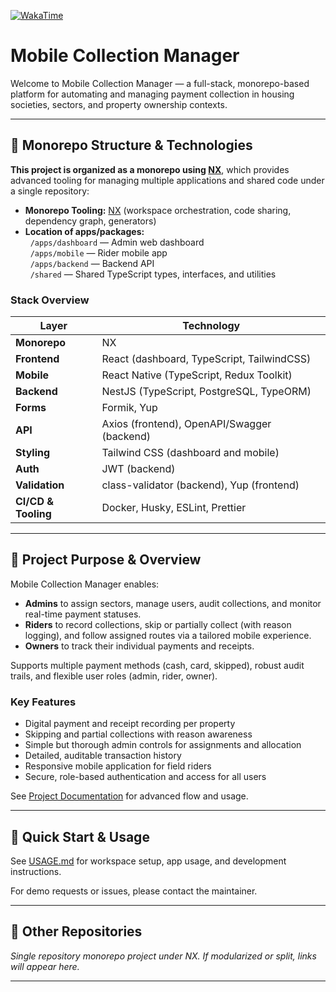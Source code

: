 [![WakaTime](https://img.shields.io/badge/project-36%20hrs%2021%20mins-blue)](https://wakatime.com/@436e4a6b-ccd5-49ff-b80f-1e57d59d7ee3/projects/rzpbwqrxrj?start=2025-10-12&end=2025-10-18)

# Mobile Collection Manager

Welcome to Mobile Collection Manager — a full-stack, monorepo-based platform for automating and managing payment collection in housing societies, sectors, and property ownership contexts.

---

## 🚦 Monorepo Structure & Technologies

**This project is organized as a monorepo using [NX](https://nx.dev)**, which provides advanced tooling for managing multiple applications and shared code under a single repository:

- **Monorepo Tooling:** [NX](https://nx.dev) (workspace orchestration, code sharing, dependency graph, generators)
- **Location of apps/packages:**  
  &nbsp;&nbsp;`/apps/dashboard` — Admin web dashboard  
  &nbsp;&nbsp;`/apps/mobile` — Rider mobile app  
  &nbsp;&nbsp;`/apps/backend` — Backend API  
  &nbsp;&nbsp;`/shared` — Shared TypeScript types, interfaces, and utilities

### Stack Overview

| Layer               | Technology                                  |
| ------------------- | ------------------------------------------- |
| **Monorepo**        | NX                                          |
| **Frontend**        | React (dashboard, TypeScript, TailwindCSS)  |
| **Mobile**          | React Native (TypeScript, Redux Toolkit)    |
| **Backend**         | NestJS (TypeScript, PostgreSQL, TypeORM)    |
| **Forms**           | Formik, Yup                                 |
| **API**             | Axios (frontend), OpenAPI/Swagger (backend) |
| **Styling**         | Tailwind CSS (dashboard and mobile)         |
| **Auth**            | JWT (backend)                               |
| **Validation**      | class-validator (backend), Yup (frontend)   |
| **CI/CD & Tooling** | Docker, Husky, ESLint, Prettier             |

---

## 📖 Project Purpose & Overview

Mobile Collection Manager enables:

- **Admins** to assign sectors, manage users, audit collections, and monitor real-time payment statuses.
- **Riders** to record collections, skip or partially collect (with reason logging), and follow assigned routes via a tailored mobile experience.
- **Owners** to track their individual payments and receipts.

Supports multiple payment methods (cash, card, skipped), robust audit trails, and flexible user roles (admin, rider, owner).

### Key Features

- Digital payment and receipt recording per property
- Skipping and partial collections with reason awareness
- Simple but thorough admin controls for assignments and allocation
- Detailed, auditable transaction history
- Responsive mobile application for field riders
- Secure, role-based authentication and access for all users

See [Project Documentation](./docs/USAGE.md) for advanced flow and usage.

---

## 🚀 Quick Start & Usage

See [USAGE.md](./docs/USAGE.md) for workspace setup, app usage, and development instructions.

For demo requests or issues, please contact the maintainer.

---

## 🔗 Other Repositories

_Single repository monorepo project under NX. If modularized or split, links will appear here._

---

